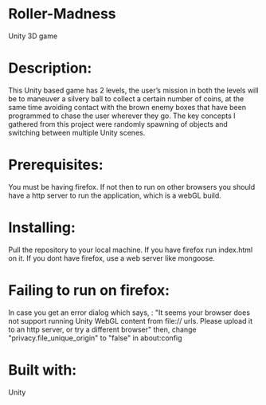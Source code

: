 # Roller-Madness
Unity 3D game

# Description:
This Unity based game has 2 levels, the user’s mission in both the levels will be to maneuver a silvery ball to collect a certain number of coins, at the same time avoiding contact with the brown enemy boxes that have been programmed to chase the user wherever they go.
The key concepts I gathered from this project were randomly spawning of objects and switching between multiple Unity scenes.

# Prerequisites:
You must be having firefox. If not then to run on other browsers you should have a http server to run the application, which is a webGL build.

# Installing:
Pull the repository to your local machine. If you have firefox run index.html on it. If you dont have firefox, use a web server like mongoose.

# Failing to run on firefox:
In case you get an error dialog which says, : "It seems your browser does not support running Unity WebGL content from file:// urls. Please upload it to an http server, or try a different browser"
then, change "privacy.file_unique_origin" to "false" in about:config

# Built with:
Unity



